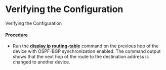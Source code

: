 Verifying the Configuration
===========================

Verifying the Configuration

#### Procedure

* Run the [**display ip routing-table**](cmdqueryname=display+ip+routing-table) command on the previous hop of the device with OSPF-BGP synchronization enabled. The command output shows that the next hop of the route to the destination address is changed to another device.